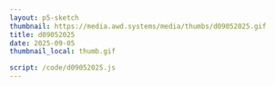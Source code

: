 ```yaml
---
layout: p5-sketch
thumbnail: https://media.awd.systems/media/thumbs/d09052025.gif
title: d09052025
date: 2025-09-05
thumbnail_local: thumb.gif

script: /code/d09052025.js
---
```

